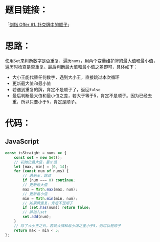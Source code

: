 # 题目链接：

「[剑指 Offer 61. 扑克牌中的顺子](https://leetcode-cn.com/problems/bu-ke-pai-zhong-de-shun-zi-lcof/)」

# 思路：

使用`Set`来判断数字是否重复，遍历`nums`，用两个变量维护牌的最大值和最小值，遍历时检查是否重复。最后判断最大值和最小值之差即可，具体如下：

- 大小王能代替任何数字，遇到大小王，直接跳过本次循环
- 更新最大值和最小值
- 若遇到重复的牌，肯定不是顺子了，返回`false`
- 最后判断最大值和最小值之差，若大于等于5，肯定不是顺子。因为已经去重，所以只要小于5，肯定是顺子。

# 代码：

## JavaScript

```javascript
const isStraight = nums => {
    const set = new Set();
    // 初始化最大值，最小值
    let [max, min] = [0, 14];
    for (const num of nums) {
        // 遇到王，跳过
        if (num === 0) continue;
        // 更新最大值
        max = Math.max(max, num);
        // 更新最小值
        min = Math.min(min, num);
        // 如果牌重复，肯定不是顺子
        if (set.has(num)) return false;
        // 牌加入set
        set.add(num);
    }
    // 除了大小王之外，若最大牌和最小牌之差小于5，则可以是顺子
    return max - min < 5;
};
```

